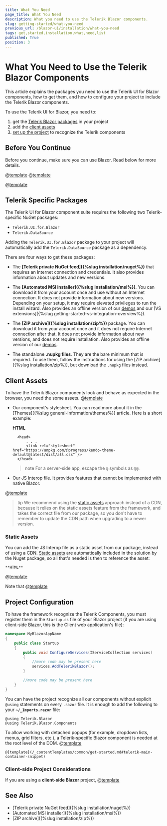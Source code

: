 ```yaml
---
title: What You Need
page_title: What You Need
description: What you need to use the Telerik Blazor components.
slug: getting-started/what-you-need
previous_url: /blazor-ui/installation/what-you-need
tags: get,started,installation,what,need,list
published: True
position: 3
---
```


# What You Need to Use the Telerik Blazor Components

This article explains the packages you need to use the Telerik UI for Blazor components, how to get them, and how to configure your project to include the Telerik Blazor components.

To use the Telerik UI for Blazor, you need to:

1. get the [Telerik Blazor packages](#telerik-specific-packages) in your project
1. add the [client assets](#client-assets)
1. [set up the project](#project-configuration) to recognize the Telerik components

## Before You Continue

Before you continue, make sure you can use Blazor. Read below for more details.



@[template](/_contentTemplates/common/get-started.md#blazor-tutorial-intro)
@[template](/_contentTemplates/common/get-started.md#get-started-msdn-link)

@[template](/_contentTemplates/common/get-started.md#after-you-run-vanilla)


## Telerik Specific Packages

The Telerik UI for Blazor component suite requires the following two Telerik-specific NuGet packages:

* `Telerik.UI.for.Blazor`
* `Telerik.DataSource`

Adding the `Telerik.UI.for.Blazor` package to your project will automatically add the `Telerik.DataSource` package as a dependency.

There are four ways to get these packages:

* The **[Telerik private NuGet feed]({%slug installation/nuget%})** that requires an Internet connection and credentials. It also provides information about updates and new versions.

* The **[Automated MSI installer]({%slug installation/msi%})**. You can download it from your account once and use without an Internet connection. It does not provide information about new versions. Depending on your setup, it may require elevated privileges to run the install wizard. Also provides an offline version of our [demos](https://demos.telerik.com/blazor-ui) and our [VS extensions]({%slug getting-started-vs-integration-overview%}).

* The **[ZIP archive]({%slug installation/zip%})** package. You can download it from your account once and it does not require Internet connection after that. It does not provide information about new versions, and does not require installation. Also provides an offline version of our [demos](https://demos.telerik.com/blazor-ui).

* The standalone **.nupkg files**. They are the bare minimum that is required. To use them, follow the instructions for using the [ZIP archive]({%slug installation/zip%}), but download the `.nupkg` files instead.


## Client Assets

To have the Telerik Blazor components look and behave as expected in the browser, you need the some assets. 
@[template](/_contentTemplates/common/js-interop-file.md#app-paths)

* Our component's stylesheet. You can read more about it in the [Themes]({%slug general-information/themes%}) article. Here is a short example:

    **HTML**
    
        <head>
            . . .
            <link rel="stylesheet" href="https://unpkg.com/@progress/kendo-theme-default@latest/dist/all.css" />
        </head>
        
    >note For a server-side app, escape the `@` symbols as `@@`.

* Our JS Interop file. It provides features that cannot be implemented with native Blazor.

@[template](/_contentTemplates/common/js-interop-file.md#js-interop-file-snippet-cdn)

   >tip We recommend using the [static assets](#static-assets) approach instead of a CDN, because it relies on the static assets feature from the framework, and takes the correct file from our package, so you don't have to remember to update the CDN path when upgrading to a newer version.
    

### Static Assets

You can add the JS Interop file as a static asset from our package, instead of using a CDN. [Static assets](https://github.com/aspnet/AspNetCore/issues/6349) are automatically included in the solution by the Nuget package, so all that's needed is then to reference the asset:

    **HTML**
    
@[template](/_contentTemplates/common/js-interop-file.md#js-interop-file-snippet)

Note that
@[template](/_contentTemplates/common/js-interop-file.md#enable-static-assets)


## Project Configuration

To have the framework recognize the Telerik Components, you must register them in the `Startup.cs` file of your Blazor project (if you are using client-side Blazor, this is the Client web application's file):

````Startup.cs
namespace MyBlazorAppName
{
    public class Startup
    {
        public void ConfigureServices(IServiceCollection services)
        {
            //more code may be present here
            services.AddTelerikBlazor();
        }

        //more code may be present here
    }
}
````

You can have the project recognize all our components without explicit `@using` statements on every `.razor` file. It is enough to add the following to your **`~/_Imports.razor`** file:

````CSHTML
@using Telerik.Blazor
@using Telerik.Blazor.Components
````

To allow working with detached popups (for example, dropdown lists, menus, grid filters, etc.), a Telerik-specific Blazor component is needed at the root level of the DOM.
@[template](/_contentTemplates/common/get-started.md#telerik-main-container-text)

````CSHTML
@[template](/_contentTemplates/common/get-started.md#telerik-main-container-snippet)
````

### Client-side Project Considerations

If you are using a **client-side Blazor** project, 
@[template](/_contentTemplates/common/issues-and-warnings.md#mono-linker-issue)

## See Also

* [Telerik private NuGet feed]({%slug installation/nuget%})
* [Automated MSI installer]({%slug installation/msi%})
* [ZIP archive]({%slug installation/zip%})

